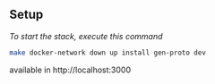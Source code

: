## Setup
_To start the stack, execute this command_
```bash
make docker-network down up install gen-proto dev
```
available in http://localhost:3000
